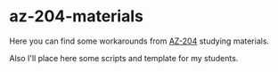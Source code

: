 # az-204-materials
Here you can find some workarounds from [AZ-204](https://docs.microsoft.com/en-us/learn/certifications/exams/az-204) studying materials.

Also I'll place here some scripts and template for my students.
